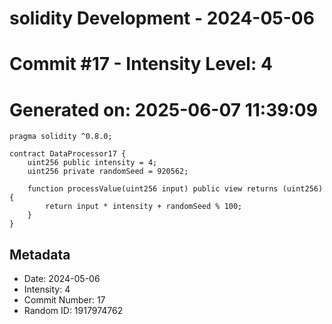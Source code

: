 ﻿# solidity Development - 2024-05-06
# Commit #17 - Intensity Level: 4
# Generated on: 2025-06-07 11:39:09
```solidity
pragma solidity ^0.8.0;

contract DataProcessor17 {
    uint256 public intensity = 4;
    uint256 private randomSeed = 920562;

    function processValue(uint256 input) public view returns (uint256) {
        return input * intensity + randomSeed % 100;
    }
}
```
## Metadata
- Date: 2024-05-06
- Intensity: 4
- Commit Number: 17
- Random ID: 1917974762
